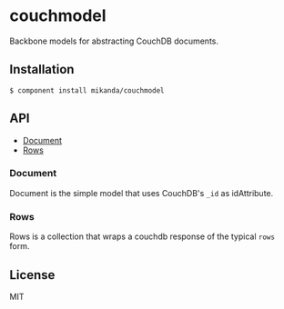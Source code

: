 
# couchmodel

  Backbone models for abstracting CouchDB documents.

## Installation

    $ component install mikanda/couchmodel

## API

  - [Document](#document)
  - [Rows](#rows)

### Document

  Document is the simple model that uses CouchDB's `_id` as idAttribute.

### Rows

  Rows is a collection that wraps a couchdb response of the typical `rows`
  form.

## License

  MIT
